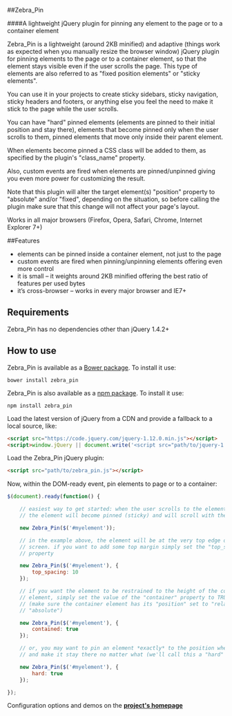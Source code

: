 ##Zebra_Pin

####A lightweight jQuery plugin for pinning any element to the page or to a container element

Zebra_Pin is a lightweight (around 2KB minified) and adaptive (things work as expected when you manually resize the browser window) jQuery plugin for pinning elements to the page or to a container element, so that the element stays visible even if the user scrolls the page. This type of elements are also referred to as "fixed position elements" or "sticky elements".

You can use it in your projects to create sticky sidebars, sticky navigation, sticky headers and footers, or anything else you feel the need to make it stick to the page while the user scrolls.

You can have "hard" pinned elements (elements are pinned to their initial position and stay there), elements that become pinned only when the user scrolls to them, pinned elements that move only inside their parent element.

When elements become pinned a CSS class will be added to them, as specified by the plugin's "class_name" property.

Also, custom events are fired when elements are pinned/unpinned giving you even more power for customizing the result.

Note that this plugin will alter the target element(s) "position" property to "absolute" and/or "fixed", depending on the situation, so before calling the plugin make sure that this change will not affect your page's layout.

Works in all major browsers (Firefox, Opera, Safari, Chrome, Internet Explorer 7+)

##Features

 - elements can be pinned inside a container element, not just to the page
 - custom events are fired when pinning/unpinning elements offering even more control
 - it is small – it weights around 2KB minified offering the best ratio of features per used bytes
 - it’s cross-browser – works in every major browser and IE7+

## Requirements

Zebra_Pin has no dependencies other than jQuery 1.4.2+

## How to use

Zebra_Pin is available as a [Bower package](http://bower.io/). To install it use:

```
bower install zebra_pin
```

Zebra_Pin is also available as a [npm package](https://www.npmjs.com/package/zebra_pin). To install it use:

```
npm install zebra_pin
```

Load the latest version of jQuery from a CDN and provide a fallback to a local source, like:

```html
<script src="https://code.jquery.com/jquery-1.12.0.min.js"></script>
<script>window.jQuery || document.write('<script src="path/to/jquery-1.12.0.js"><\/script>')</script>
```

Load the Zebra_Pin jQuery plugin:

```html
<script src="path/to/zebra_pin.js"></script>
```

Now, within the DOM-ready event, pin elements to page or to a container:

```javascript
$(document).ready(function() {

    // easiest way to get started: when the user scrolls to the element
    // the element will become pinned (sticky) and will scroll with the page

    new Zebra_Pin($('#myelement'));

    // in the example above, the element will be at the very top edge of the
    // screen. if you want to add some top margin simply set the "top_spacing"
    // property

    new Zebra_Pin($('#myelement'), {
        top_spacing: 10
    });

    // if you want the element to be restrained to the height of the container
    // element, simply set the value of the "container" property to TRUE
    // (make sure the container element has its "position" set to "relative" or
    // "absolute")

    new Zebra_Pin($('#myelement'), {
        contained: true
    });

    // or, you may want to pin an element *exactly* to the position where it's at
    // and make it stay there no matter what (we'll call this a "hard" pin)

    new Zebra_Pin($('#myelement'), {
        hard: true
    });

});
```

Configuration options and demos on the **[project's homepage](http://stefangabos.ro/jquery/zebra-pin/)**
